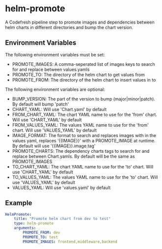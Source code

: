 # helm-promote

A Codefresh pipeline step to promote images and dependencies between helm charts in different directories and bump the chart version.

## Environment Variables

The following environment variables must be set:

- PROMOTE_IMAGES: A comma-seperated list of images keys to search for and replace between values.yamls
- PROMOTE_TO: The directory of the helm chart to get values from
- PROMOTE_FROM: The directory of the helm chart to insert values in to


The following environment variables are optional:
- BUMP_VERSION: The part of the version to bump (major|minor|patch). By default will bump 'patch'
- CHART_YAML: Will use 'Chart.yaml' by default
- FROM_CHART_YAML: The chart YAML name to use for the 'from' chart. Will use 'CHART_YAML' by default
- FROM_VALUES_YAML: The values YAML name to use for the 'from' chart. Will use 'VALUES_YAML' by default
- IMAGE_FORMAT: The format to search and replaces images with in the values yaml, replaces '{{IMAGE}}' with a PROMOTE_IMAGE at runtime. By default will use '{{IMAGE}}.image.tag'
- PROMOTE_CHARTS: The dependency charts tags to search for and replace between Chart.yamls. By default will be the same as PROMOTE_IMAGES
- TO_CHART_YAML: The chart YAML name to use for the 'to' chart. Will use 'CHART_YAML' by default
- TO_VALUES_YAML: The values YAML name to use for the 'to' chart. Will use 'VALUES_YAML' by default
- VALUES_YAML: Will use 'values.yaml' by default

## Example

```yaml
HelmPromote:
    title: "Promote helm chart from dev to test"
    type: helm-promote
    arguments:
        PROMOTE_FROM: dev
        PROMOTE_TO: test
        PROMOTE_IMAGES: frontend,middleware,backend
```